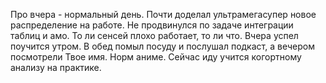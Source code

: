 Про вчера - нормальный день. Почти доделал ультрамегасупер новое распределение на работе. Не продвинулся по задаче интеграции таблиц и амо. То ли сенсей плохо работает, то ли что. Вчера успел поучится утром. В обед помыл посуду и послушал подкаст, а вечером посмотрели Твое имя. Норм аниме.
Сейчас иду учится когортному анализу на практике.


